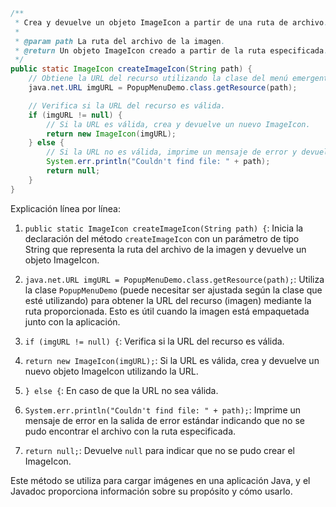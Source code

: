 ```java
/**
 * Crea y devuelve un objeto ImageIcon a partir de una ruta de archivo.
 *
 * @param path La ruta del archivo de la imagen.
 * @return Un objeto ImageIcon creado a partir de la ruta especificada.
 */
public static ImageIcon createImageIcon(String path) {
    // Obtiene la URL del recurso utilizando la clase del menú emergente.
    java.net.URL imgURL = PopupMenuDemo.class.getResource(path);

    // Verifica si la URL del recurso es válida.
    if (imgURL != null) {
        // Si la URL es válida, crea y devuelve un nuevo ImageIcon.
        return new ImageIcon(imgURL);
    } else {
        // Si la URL no es válida, imprime un mensaje de error y devuelve null.
        System.err.println("Couldn't find file: " + path);
        return null;
    }
}
```

Explicación línea por línea:

1. `public static ImageIcon createImageIcon(String path) {`: Inicia la declaración del método `createImageIcon` con un parámetro de tipo String que representa la ruta del archivo de la imagen y devuelve un objeto ImageIcon.

2. `java.net.URL imgURL = PopupMenuDemo.class.getResource(path);`: Utiliza la clase `PopupMenuDemo` (puede necesitar ser ajustada según la clase que esté utilizando) para obtener la URL del recurso (imagen) mediante la ruta proporcionada. Esto es útil cuando la imagen está empaquetada junto con la aplicación.

3. `if (imgURL != null) {`: Verifica si la URL del recurso es válida.

4. `return new ImageIcon(imgURL);`: Si la URL es válida, crea y devuelve un nuevo objeto ImageIcon utilizando la URL.

5. `} else {`: En caso de que la URL no sea válida.

6. `System.err.println("Couldn't find file: " + path);`: Imprime un mensaje de error en la salida de error estándar indicando que no se pudo encontrar el archivo con la ruta especificada.

7. `return null;`: Devuelve `null` para indicar que no se pudo crear el ImageIcon.

Este método se utiliza para cargar imágenes en una aplicación Java, y el Javadoc proporciona información sobre su propósito y cómo usarlo.


